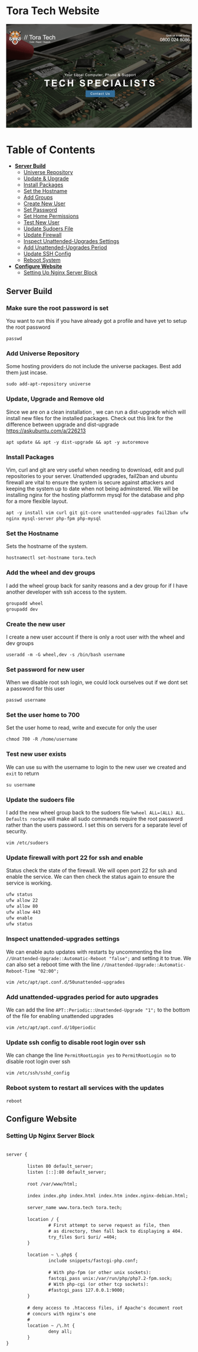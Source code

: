 # Tora Tech Website

![Screenshot](images/site-screenshot.png?raw=true "Website")

Table of Contents
=================
   * **[Server Build](#server-build)**
      * [Universe Repository](#add-universe-repository)
      * [Update & Upgrade](#update-upgrade-and-remove-old)
      * [Install Packages](#install-packages)
      * [Set the Hostname](#set-the-hostname)
      * [Add Groups](#add-the-wheel-and-dev-groups)
      * [Create New User](#create-the-new-user)
      * [Set Password](#set-password-for-new-user)
      * [Set Home Permissions](#set-the-user-home-to-700)
      * [Test New User](#test-new-user-exists)
      * [Update Sudoers File](#update-the-sudoers-file)
      * [Update Firewall](#update-firewall-with-port-22-for-ssh-and-enable)
      * [Inspect Unattended-Upgrades Settings](#inspect-unattended-upgrades-settings)
      * [Add Unattended-Upgrades Period](#add-unattended-upgrades-period-for-auto-upgrades)
      * [Update SSH Config](#update-ssh-config-to-disable-root-login-over-ssh)
      * [Reboot System](#reboot-system-to-restart-all-services-with-the-updates)
   * **[Configure Website](#configure-website)**
      * [Setting Up Nginx Server Block](#setting-up-nginx-server-block)

## Server Build
### Make sure the root password is set
You want to run this if you have already got a profile and have yet to setup the root password
```
passwd
```

### Add Universe Repository
Some hosting providers do not include the universe packages. Best add them just incase.
```
sudo add-apt-repository universe
```

### Update, Upgrade and Remove old
Since we are on a clean installation , we can run a dist-upgrade which will install new files for the installed packages.
Check out this link for the difference between upgrade and dist-upgrade https://askubuntu.com/a/226213
```
apt update && apt -y dist-upgrade && apt -y autoremove
```

### Install Packages
Vim, curl and git are very useful when needing to download, edit and pull repositories to your server. Unattended upgrades, fail2ban and ubuntu firewall are vital to ensure the system is secure against attackers and keeping the system up to date when not being adminstered.
We will be installing nginx for the hosting platformm mysql for the database and php for a more flexible layout.
```
apt -y install vim curl git git-core unattended-upgrades fail2ban ufw nginx mysql-server php-fpm php-mysql
```

### Set the Hostname
Sets the hostname of the system.
```
hostnamectl set-hostname tora.tech
```

### Add the wheel and dev groups
I add the wheel group back for sanity reasons and a dev group for if I have another developer with ssh access to the system.
```
groupadd wheel
groupadd dev
```

### Create the new user
I create a new user account if there is only a root user with the wheel and dev groups
```
useradd -m -G wheel,dev -s /bin/bash username
```

### Set password for new user
When we disable root ssh login, we could lock ourselves out if we dont set a password for this user
```
passwd username
```

### Set the user home to 700
Set the user home to read, write and execute for only the user
```
chmod 700 -R /home/username
```

### Test new user exists
We can use su with the username to login to the new user we created and `exit` to return
```
su username
```

### Update the sudoers file
I add the new wheel group back to the sudoers file `%wheel ALL=(ALL) ALL`. `Defaults rootpw` will make all sudo commands require the root password rather than the users password. I set this on servers for a separate level of security.
```
vim /etc/sudoers
```

### Update firewall with port 22 for ssh and enable
Status check the state of the firewall. We will open port 22 for ssh and enable the service. We can then check the status again to ensure the service is working.
```
ufw status
ufw allow 22
ufw allow 80
ufw allow 443
ufw enable
ufw status
```

### Inspect unattended-upgrades settings
We can enable auto updates with restarts by uncommenting the line `//Unattended-Upgrade::Automatic-Reboot "false";` and setting it to true. We can also set a reboot time with the line `//Unattended-Upgrade::Automatic-Reboot-Time "02:00";`
```
vim /etc/apt/apt.conf.d/50unattended-upgrades
```

### Add unattended-upgrades period for auto upgrades 
We can add the line `APT::Periodic::Unattended-Upgrade "1";` to the bottom of the file for enabling unattended upgrades
```
vim /etc/apt/apt.conf.d/10periodic
```

### Update ssh config to disable root login over ssh
We can change the line `PermitRootLogin yes` to `PermitRootLogin no` to disable root login over ssh
```
vim /etc/ssh/sshd_config
```

### Reboot system to restart all services with the updates
```
reboot
```

## Configure Website
### Setting Up Nginx Server Block

```

server {

        listen 80 default_server;
        listen [::]:80 default_server;

        root /var/www/html;

        index index.php index.html index.htm index.nginx-debian.html;

        server_name www.tora.tech tora.tech;

        location / {
                # First attempt to serve request as file, then
                # as directory, then fall back to displaying a 404.
                try_files $uri $uri/ =404;
        }

        location ~ \.php$ {
                include snippets/fastcgi-php.conf;
        
                # With php-fpm (or other unix sockets):
                fastcgi_pass unix:/var/run/php/php7.2-fpm.sock;
                # With php-cgi (or other tcp sockets):
                #fastcgi_pass 127.0.0.1:9000;
        }

        # deny access to .htaccess files, if Apache's document root
        # concurs with nginx's one
        #
        location ~ /\.ht {
                deny all;
        }
}


```
